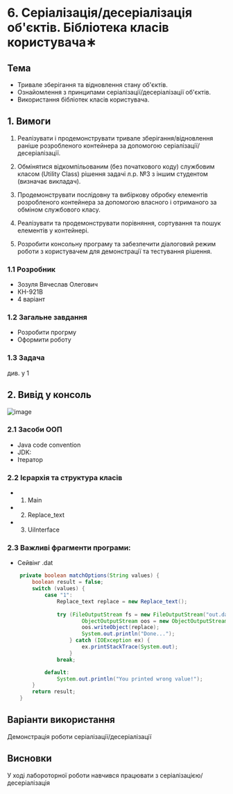 # 6. Серіалізація/десеріалізація об'єктів. Бібліотека класів користувача∗
## Тема
- Тривале зберігання та відновлення стану об'єктів.
- Ознайомлення з принципами серіалізації/десеріалізації об'єктів.
- Використання бібліотек класів користувача.
## 1. Вимоги
1. Реалізувати і продемонструвати тривале зберігання/відновлення раніше розробленого контейнера за допомогою серіалізації/десеріалізації.

2. Обмінятися відкомпільованим (без початкового коду) службовим класом (Utility Class) рішення задачі л.р. №3 з іншим студентом (визначає викладач).

3. Продемонструвати послідовну та вибіркову обробку елементів розробленого контейнера за допомогою власного і отриманого за обміном службового класу.

4. Реалізувати та продемонструвати порівняння, сортування та пошук елементів у контейнері.

5. Розробити консольну програму та забезпечити діалоговий режим роботи з користувачем для демонстрації та тестування рішення.
### 1.1 Розробник
- Зозуля Вячеслав Олегович
- КН-921В
- 4 варіант

### 1.2 Загальне завдання
- Розробити прогрму 
- Оформити роботу

### 1.3 Задача
див. у 1

## 2. Вивід у консоль
![image](https://user-images.githubusercontent.com/67918913/199190559-0768b3fa-6990-49a4-b658-6ed06f212b97.png)
  
### 2.1 Засоби ООП
- Java code convention
- JDK:
- Ітератор
### 2.2 Ієрархія та структура класів
- 1. Main
- 2. Replace_text
- 3. UiInterface

### 2.3 Важливі фрагменти програми:
- Сейвінг .dat
~~~java
    private boolean matchOptions(String values) {
        boolean result = false;
        switch (values) {
            case "1":
            	Replace_text replace = new Replace_text();
            
            	try (FileOutputStream fs = new FileOutputStream("out.dat");
            	    	ObjectOutputStream oos = new ObjectOutputStream(fs)){
            			oos.writeObject(replace);
        	    		System.out.println("Done...");
            	    } catch (IOException ex) {
            	    	ex.printStackTrace(System.out);
            	    }
            	break;

            default:
                System.out.println("You printed wrong value!");
        }
        return result;
    }
~~~
## Варіанти використання
Демонстрація роботи серіалізації/десеріалізації
## Висновки
У ході лабороторної роботи навчився працювати з серіалізацією/десеріалізація
